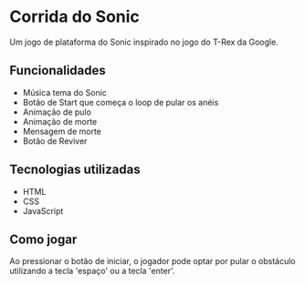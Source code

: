 # Corrida do Sonic

Um jogo de plataforma do Sonic inspirado no jogo do T-Rex da Google.

## Funcionalidades
- Música tema do Sonic
- Botão de Start que começa o loop de pular os anéis
- Animação de pulo
- Animação de morte
- Mensagem de morte
- Botão de Reviver

## Tecnologias utilizadas
  - HTML
  - CSS
  - JavaScript
 
## Como jogar
Ao pressionar o botão de iniciar, o jogador pode optar por pular o obstáculo utilizando a tecla 'espaço' ou a tecla 'enter'.
